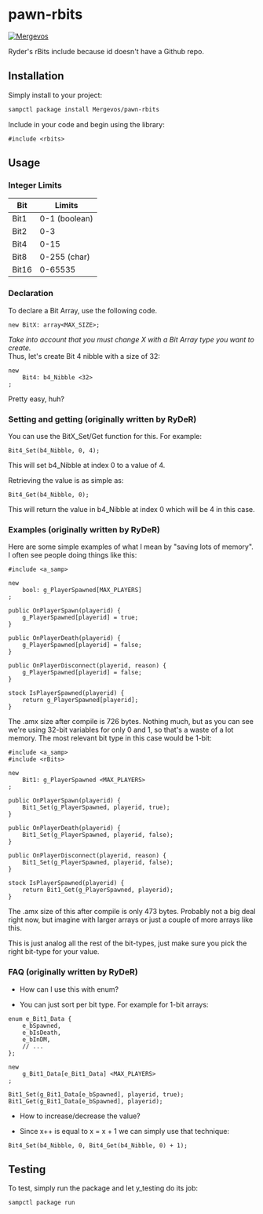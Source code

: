 # pawn-rbits

[![Mergevos](https://img.shields.io/badge/Mergevos-pawn--rbits-2f2f2f.svg?style=for-the-badge)](https://github.com/Mergevos/pawn-rbits)

Ryder's rBits include because id doesn't have a Github repo.

## Installation

Simply install to your project:

```bash
sampctl package install Mergevos/pawn-rbits
```

Include in your code and begin using the library:

```pawn
#include <rbits>
```

## Usage

### Integer Limits
|Bit|Limits|
|----|-----|
|Bit1|0-1 (boolean)|
|Bit2|0-3|
|Bit4|0-15|
|Bit8|0-255 (char)|
|Bit16|0-65535|

### Declaration 

To declare a Bit Array, use the following code.

```pawn
new BitX: array<MAX_SIZE>;
``` 

_*Take into account that you must change X with a Bit Array type you want to create.*_  
Thus, let's create Bit 4 nibble with a size of 32:

```pawn
new
    Bit4: b4_Nibble <32>
;
```
Pretty easy, huh?

### Setting and getting (originally written by RyDeR)

You can use the BitX_Set/Get function for this. For example:
```pawn
Bit4_Set(b4_Nibble, 0, 4);
```
This will set b4_Nibble at index 0 to a value of 4.

Retrieving the value is as simple as:
```pawn
Bit4_Get(b4_Nibble, 0);
```
This will return the value in b4_Nibble at index 0 which will be 4 in this case.

### Examples (originally written by RyDeR)

Here are some simple examples of what I mean by "saving lots of memory". I often see people doing things like this:
```pawn
#include <a_samp>
    
new
    bool: g_PlayerSpawned[MAX_PLAYERS]
;

public OnPlayerSpawn(playerid) {
    g_PlayerSpawned[playerid] = true;
}

public OnPlayerDeath(playerid) {
    g_PlayerSpawned[playerid] = false;
}

public OnPlayerDisconnect(playerid, reason) {
    g_PlayerSpawned[playerid] = false;
}

stock IsPlayerSpawned(playerid) {
    return g_PlayerSpawned[playerid];
}
```
The .amx size after compile is 726 bytes. Nothing much, but as you can see we're using 32-bit variables for only 0 and 1, so that's a waste of a lot memory. The most relevant bit type in this case would be 1-bit:

```pawn
#include <a_samp>
#include <rBits>

new
    Bit1: g_PlayerSpawned <MAX_PLAYERS>
;

public OnPlayerSpawn(playerid) {
    Bit1_Set(g_PlayerSpawned, playerid, true);
}

public OnPlayerDeath(playerid) {
    Bit1_Set(g_PlayerSpawned, playerid, false);
}

public OnPlayerDisconnect(playerid, reason) {
    Bit1_Set(g_PlayerSpawned, playerid, false);
}

stock IsPlayerSpawned(playerid) {
    return Bit1_Get(g_PlayerSpawned, playerid);
}
```

The .amx size of this after compile is only 473 bytes. Probably not a big deal right now, but imagine with larger arrays or just a couple of more arrays like this.

This is just analog all the rest of the bit-types, just make sure you pick the right bit-type for your value.

### FAQ (originally written by RyDeR)

* How can I use this with enum?
- You can just sort per bit type. For example for 1-bit arrays:
```pawn
enum e_Bit1_Data {
    e_bSpawned,
    e_bIsDeath,
    e_bInDM,
    // ...
};

new
    g_Bit1_Data[e_Bit1_Data] <MAX_PLAYERS>
;

Bit1_Set(g_Bit1_Data[e_bSpawned], playerid, true);
Bit1_Get(g_Bit1_Data[e_bSpawned], playerid);
```

* How to increase/decrease the value?
- Since x++ is equal to x = x + 1 we can simply use that technique:

```pawn
Bit4_Set(b4_Nibble, 0, Bit4_Get(b4_Nibble, 0) + 1);
```

## Testing

To test, simply run the package and let y_testing do its job:

```bash
sampctl package run
```
